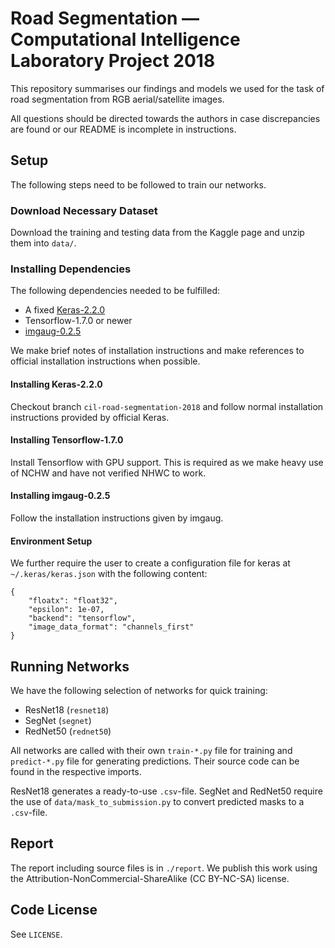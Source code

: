 # Road Segmentation &mdash; Computational Intelligence Laboratory Project 2018
This repository summarises our findings and models we used for the task of road segmentation from RGB aerial/satellite images.

All questions should be directed towards the authors in case discrepancies are found or our README is incomplete in
instructions.

## Setup
The following steps need to be followed to train our networks.

### Download Necessary Dataset
Download the training and testing data from the Kaggle page and unzip them into `data/`.

### Installing Dependencies
The following dependencies needed to be fulfilled:
  * A fixed [Keras-2.2.0](https://github.com/mvaenskae/keras)
  * Tensorflow-1.7.0 or newer
  * [imgaug-0.2.5](https://github.com/aleju/imgaug)

We make brief notes of installation instructions and make references to official installation instructions when possible.

#### Installing Keras-2.2.0
Checkout branch `cil-road-segmentation-2018` and follow normal installation instructions provided by official Keras.

#### Installing Tensorflow-1.7.0
Install Tensorflow with GPU support. This is required as we make heavy use of NCHW and have not verified NHWC to work.

#### Installing imgaug-0.2.5
Follow the installation instructions given by imgaug.

#### Environment Setup
We further require the user to create a configuration file for keras at `~/.keras/keras.json` with the following content:
```
{
    "floatx": "float32",
    "epsilon": 1e-07,
    "backend": "tensorflow",
    "image_data_format": "channels_first"
}
```

## Running Networks
We have the following selection of networks for quick training:
  * ResNet18 (`resnet18`)
  * SegNet (`segnet`)
  * RedNet50 (`rednet50`)

All networks are called with their own `train-*.py` file for training and `predict-*.py` file for generating predictions. Their source code can be found in the respective imports.

ResNet18 generates a ready-to-use `.csv`-file. SegNet and RedNet50 require the use of `data/mask_to_submission.py` to convert predicted masks to a `.csv`-file.

## Report
The report including source files is in `./report`. We publish this work using the Attribution-NonCommercial-ShareAlike
(CC BY-NC-SA) license.

## Code License
See `LICENSE`.  
